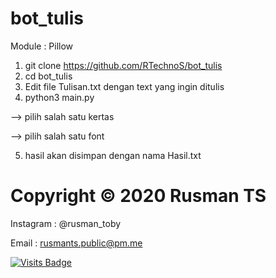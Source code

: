 # bot_tulis
Module : Pillow

1. git clone https://github.com/RTechnoS/bot_tulis
2. cd bot_tulis
4. Edit file Tulisan.txt dengan text yang ingin ditulis
3. python3 main.py

--> pilih salah satu kertas

--> pilih salah satu font

5. hasil akan disimpan dengan nama Hasil.txt

# Copyright © 2020 Rusman TS
Instagram : @rusman_toby

Email : rusmants.public@pm.me


[![Visits Badge](https://badges.pufler.dev/visits/RTechnoS/bot_tulis?style=for-the-badge&color=blue)](https://github.com/RTechnoS/RTechnoS)
